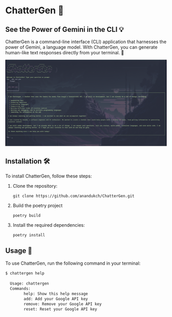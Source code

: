 # ChatterGen 🚀

## See the Power of Gemini in the CLI 💡

ChatterGen is a command-line interface (CLI) application that harnesses the power of Gemini, a language model. With ChatterGen, you can generate human-like text responses directly from your terminal. 💬

<p align="center">
  <img alt="Example usage" src="media/demo.png">
</p>

## Installation 🛠️

To install ChatterGen, follow these steps:

1. Clone the repository:
    ```shell
    git clone https://github.com/anandukch/ChatterGen.git
    ```

2. Build the poetry project
    ```shell
    poetry build
    ```

3. Install the required dependencies:
    ```shell
    poetry install
    ```

## Usage 🚀

To use ChatterGen, run the following command in your terminal:

```
$ chattergen help

  Usage: chattergen
  Commands:
        help: Show this help message
        add: Add your Google API key
        remove: Remove your Google API key
        reset: Reset your Google API key
```